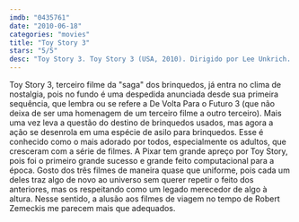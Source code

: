 ```yaml
---
imdb: "0435761"
date: "2010-06-18"
categories: "movies"
title: "Toy Story 3"
stars: "5/5"
desc: "Toy Story 3. Toy Story 3 (USA, 2010). Dirigido por Lee Unkrich. Escrito por John Lasseter, Andrew Stanton, Lee Unkrich, Michael Arndt. Com Tom Hanks, Tim Allen, Joan Cusack, Ned Beatty, Don Rickles, Michael Keaton, Wallace Shawn, John Ratzenberger, Estelle Harris."
---
```

Toy Story 3, terceiro filme da "saga" dos brinquedos, já entra no clima de nostalgia, pois no fundo é uma despedida anunciada desde sua primeira sequência, que lembra ou se refere a De Volta Para o Futuro 3 (que não deixa de ser uma homenagem de um terceiro filme a outro terceiro). Mais uma vez leva a questão do destino de brinquedos usados, mas agora a ação se desenrola em uma espécie de asilo para brinquedos. Esse é conhecido como o mais adorado por todos, especialmente os adultos, que cresceram com a série de filmes. A Pixar tem grande apreço por Toy Story, pois foi o primeiro grande sucesso e grande feito computacional para a época. Gosto dos três filmes de maneira quase que uniforme, pois cada um deles traz algo de novo ao universo sem querer repetir o feito dos anteriores, mas os respeitando como um legado merecedor de algo à altura. Nesse sentido, a alusão aos filmes de viagem no tempo de Robert Zemeckis me parecem mais que adequados.
